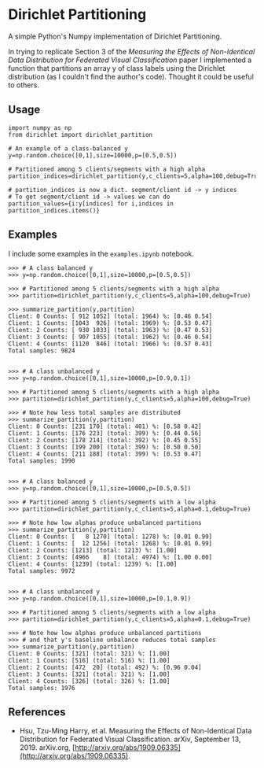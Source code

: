 # Dirichlet Partitioning
A simple Python's Numpy implementation of Dirichlet Partitioning.

In trying to replicate Section 3 of the *Measuring the Effects of Non-Identical Data
Distribution for Federated Visual Classification* paper I implemented
a function that partitions an array y of class labels using the Dirichlet
distribution (as I couldn't find the author's code). Thought it could be useful to others.

## Usage
```
import numpy as np
from dirichlet import dirichlet_partition

# An example of a class-balanced y
y=np.random.choice([0,1],size=10000,p=[0.5,0.5])

# Partitioned among 5 clients/segments with a high alpha
partition_indices=dirichlet_partition(y,c_clients=5,alpha=100,debug=True)

# partition_indices is now a dict. segment/client id -> y indices
# To get segment/client id -> values we can do
partition_values={i:y[indices] for i,indices in partition_indices.items()}

```

## Examples

I include some examples in the `examples.ipynb` notebook.
```
>>> # A class balanced y
>>> y=np.random.choice([0,1],size=10000,p=[0.5,0.5])

>>> # Partitioned among 5 clients/segments with a high alpha
>>> partition=dirichlet_partition(y,c_clients=5,alpha=100,debug=True)

>>> summarize_partition(y,partition)
Client: 0 Counts: [ 912 1052] (total: 1964) %: [0.46 0.54]
Client: 1 Counts: [1043  926] (total: 1969) %: [0.53 0.47]
Client: 2 Counts: [ 930 1033] (total: 1963) %: [0.47 0.53]
Client: 3 Counts: [ 907 1055] (total: 1962) %: [0.46 0.54]
Client: 4 Counts: [1120  846] (total: 1966) %: [0.57 0.43]
Total samples: 9824


>>> # A class unbalanced y
>>> y=np.random.choice([0,1],size=10000,p=[0.9,0.1])

>>> # Partitioned among 5 clients/segments with a high alpha
>>> partition=dirichlet_partition(y,c_clients=5,alpha=100,debug=True)

>>> # Note how less total samples are distributed
>>> summarize_partition(y,partition)
Client: 0 Counts: [231 170] (total: 401) %: [0.58 0.42]
Client: 1 Counts: [176 223] (total: 399) %: [0.44 0.56]
Client: 2 Counts: [178 214] (total: 392) %: [0.45 0.55]
Client: 3 Counts: [199 200] (total: 399) %: [0.50 0.50]
Client: 4 Counts: [211 188] (total: 399) %: [0.53 0.47]
Total samples: 1990


>>> # A class balanced y
>>> y=np.random.choice([0,1],size=10000,p=[0.5,0.5])

>>> # Partitioned among 5 clients/segments with a low alpha
>>> partition=dirichlet_partition(y,c_clients=5,alpha=0.1,debug=True)

>>> # Note how low alphas produce unbalanced partitions
>>> summarize_partition(y,partition)
Client: 0 Counts: [   8 1270] (total: 1278) %: [0.01 0.99]
Client: 1 Counts: [  12 1256] (total: 1268) %: [0.01 0.99]
Client: 2 Counts: [1213] (total: 1213) %: [1.00]
Client: 3 Counts: [4966    8] (total: 4974) %: [1.00 0.00]
Client: 4 Counts: [1239] (total: 1239) %: [1.00]
Total samples: 9972


>>> # A class unbalanced y
>>> y=np.random.choice([0,1],size=10000,p=[0.1,0.9])

>>> # Partitioned among 5 clients/segments with a low alpha
>>> partition=dirichlet_partition(y,c_clients=5,alpha=0.1,debug=True)

>>> # Note how low alphas produce unbalanced partitions
>>> # and that y's baseline unbalance reduces total samples
>>> summarize_partition(y,partition)
Client: 0 Counts: [321] (total: 321) %: [1.00]
Client: 1 Counts: [516] (total: 516) %: [1.00]
Client: 2 Counts: [472  20] (total: 492) %: [0.96 0.04]
Client: 3 Counts: [321] (total: 321) %: [1.00]
Client: 4 Counts: [326] (total: 326) %: [1.00]
Total samples: 1976
```

## References
- Hsu, Tzu-Ming Harry, et al. Measuring the Effects of Non-Identical Data Distribution for Federated Visual Classification. arXiv, September 13, 2019. arXiv.org, [http://arxiv.org/abs/1909.06335](http://arxiv.org/abs/1909.06335).

